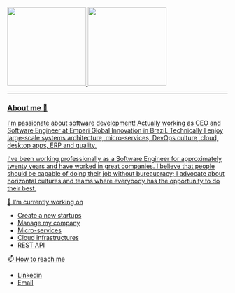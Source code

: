 <div>
  <a href="https://github.com/adrianodrix">
  <img height="180em" src="https://github-readme-stats.vercel.app/api?username=adrianodrix&show_icons=true&theme=tokyonight&include_all_commits=true&count_private=true"/>
  <img height="180em" src="https://github-readme-stats.vercel.app/api/top-langs/?username=adrianodrix&layout=compact&langs_count=7&theme=tokyonight"/>
</div>
  
 ---
  
### About me 💬


I'm passionate about software development!
Actually working as CEO and Software Engineer at Empari Global Innovation in Brazil.
Technically I enjoy large-scale systems architecture, micro-services, DevOps culture, cloud, desktop apps, ERP and quality. 

I've been working professionally as a Software Engineer for approximately twenty years and have worked in great companies. I believe that people should be capable of doing their job without bureaucracy; I advocate about horizontal cultures and teams where everybody has the opportunity to do their best.

🔭 I’m currently working on
* Create a new startups
* Manage my company
* Micro-services
* Cloud infrastructures
* REST API

📫 How to reach me
* [Linkedin](https://www.linkedin.com/in/adriano-santos-99a89a36/)
* [Email](mailto:adriano.santos@empari.com.br)

<!--
**adrianodrix/adrianodrix** is a ✨ _special_ ✨ repository because its `README.md` (this file) appears on your GitHub profile.

Here are some ideas to get you started:

- 🔭 I’m currently working on ...
- 🌱 I’m currently learning ...
- 👯 I’m looking to collaborate on ...
- 🤔 I’m looking for help with ...
- 💬 Ask me about ...
- 📫 How to reach me: ...
- 😄 Pronouns: ...
- ⚡ Fun fact: ...
-->
